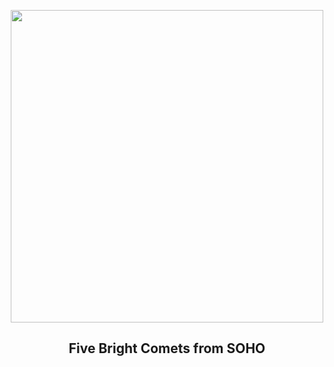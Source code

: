
<p align="center"><img src="https://apod.nasa.gov/apod/image/2410/SohoKy3_1024.jpg" width="500" height="500"></p>
<h2 align="center"> Five Bright Comets from SOHO </h2>
